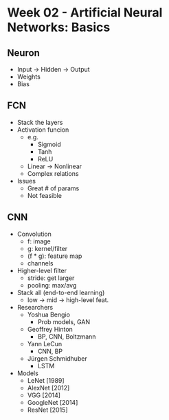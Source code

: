 # Week 02 - Artificial Neural Networks: Basics

## Neuron
* Input -> Hidden -> Output
* Weights
* Bias

## FCN
* Stack the layers
* Activation funcion
	* e.g.
		* Sigmoid
		* Tanh
		* ReLU
	* Linear -> Nonlinear
	* Complex relations
* Issues
	* Great # of params
	* Not feasible

## CNN
* Convolution
	* f: image
	* g: kernel/filter
	* (f * g): feature map
	* channels
* Higher-level filter
	* stride: get larger
	* pooling: max/avg
* Stack all (end-to-end learning)
	* low -> mid -> high-level feat.
* Researchers
	* Yoshua Bengio
		* Prob models, GAN
	* Geoffrey Hinton
		* BP, CNN, Boltzmann
	* Yann LeCun
		* CNN, BP
	* Jürgen Schmidhuber
		* LSTM
* Models
	* LeNet [1989]
	* AlexNet [2012]
	* VGG [2014]
	* GoogleNet [2014]
	* ResNet [2015]